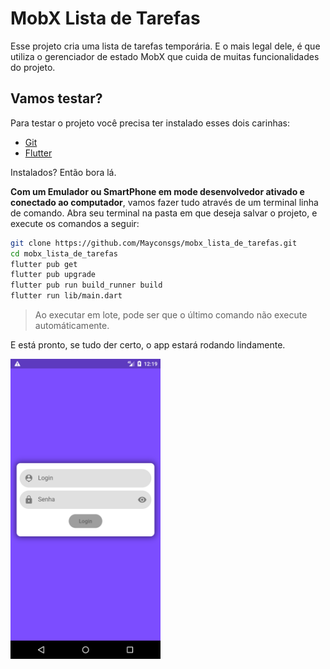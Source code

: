 # MobX Lista de Tarefas

Esse projeto cria uma lista de tarefas temporária. E o mais legal dele, é que utiliza o gerenciador de estado MobX que cuida de muitas funcionalidades do projeto.

## Vamos testar?

Para testar o projeto você precisa ter instalado esses dois carinhas:

- [Git](https://git-scm.com)
- [Flutter](https://flutter.dev)

Instalados? Então bora lá.

**Com um Emulador ou SmartPhone em mode desenvolvedor ativado e conectado ao computador**, vamos fazer tudo através de um terminal linha de comando. Abra seu terminal na pasta em que deseja salvar o projeto, e execute os comandos a seguir:

```sh
git clone https://github.com/Mayconsgs/mobx_lista_de_tarefas.git
cd mobx_lista_de_tarefas
flutter pub get
flutter pub upgrade
flutter pub run build_runner build
flutter run lib/main.dart
```

> Ao executar em lote, pode ser que o último comando não execute automáticamente.

E está pronto, se tudo der certo, o app estará rodando lindamente.

<img style='max-height: 480px;' alt='App' src='https://github.com/Mayconsgs/mobx_lista_de_tarefas/raw/master/images/Screenshot_1613571542.png'/>
